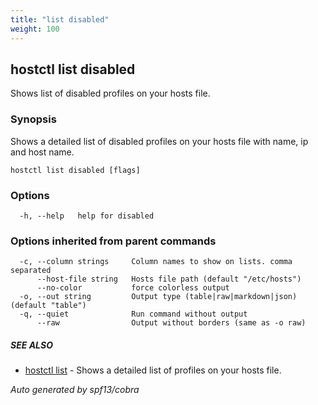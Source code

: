 ```yaml
---
title: "list disabled"
weight: 100
---
```


## hostctl list disabled

Shows list of disabled profiles on your hosts file.

### Synopsis


Shows a detailed list of disabled profiles on your hosts file with name, ip and host name.


```
hostctl list disabled [flags]
```

### Options

```
  -h, --help   help for disabled
```

### Options inherited from parent commands

```
  -c, --column strings     Column names to show on lists. comma separated
      --host-file string   Hosts file path (default "/etc/hosts")
      --no-color           force colorless output
  -o, --out string         Output type (table|raw|markdown|json) (default "table")
  -q, --quiet              Run command without output
      --raw                Output without borders (same as -o raw)
```

##### SEE ALSO

* [hostctl list](/docs/cli-usage/list)	 - Shows a detailed list of profiles on your hosts file.

*Auto generated by spf13/cobra*
